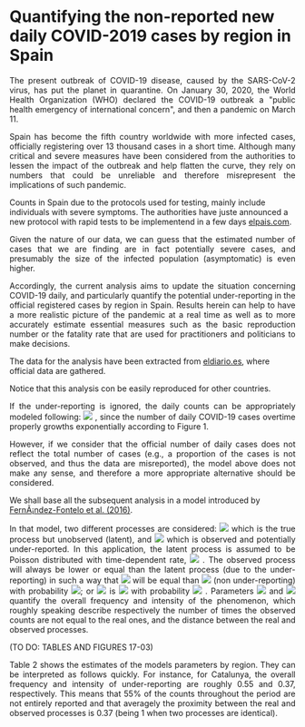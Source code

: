 # Quantifying the non-reported new daily COVID-2019 cases by region in Spain 

<p align="justify"> The present outbreak of  COVID-19 disease, caused by the SARS-CoV-2 virus, has put the planet in quarantine. On January 30, 2020, the World Health Organization (WHO) declared the COVID-19 outbreak a "public health emergency of international concern", and then a pandemic on March 11.</p>

<p align="justify"> Spain has become the fifth country worldwide with more infected cases, officially registering over 13 thousand cases in a short time. Although many critical and severe measures have been considered from the authorities to lessen the impact of the outbreak and help flatten the curve, they rely on numbers that could be unreliable and therefore misrepresent the implications of such pandemic. </p>

Counts in Spain due to the protocols used for testing, mainly include individuals with severe symptoms. The authorities have juste announced a new protocol with rapid tests to be implementend in a few days [elpais.com](https://elpais.com/sociedad/2020-03-18/el-numero-de-personas-contagiadas-por-coronavirus-crece-hasta-las-13716-un-18-mas-que-hace-un-dia.html).

<p align="justify"> Given the nature of our data, we can guess that the estimated number of cases that we are finding are in fact potentially severe cases, and presumably the size of the infected population (asymptomatic) is even higher.</p>

<p align="justify"> Accordingly, the current analysis aims to update the situation concerning COVID-19 daily, and particularly quantify the potential under-reporting in the official registered cases by region in Spain. Results herein can help to have a more realistic picture of the pandemic at a real time as well as to more accurately estimate essential measures such as the basic reproduction number or the fatality rate that are used for practitioners and politicians to make decisions.</p>

The data for the analysis have been  extracted from [eldiario.es](https://www.eldiario.es/sociedad/Consulta-evolucion-coronavirus-expansion-Espana_0_1005099739.html#mapaccaa), where official data are gathered.

<p align="justify"> Notice that this analysis con be easily reproduced for other countries. </p>

<p align="justify">  If the under-reporting is ignored, the daily counts can be appropriately modeled following: <img src="https://render.githubusercontent.com/render/math?math=exp(\alpha_0 + \alpha_1t)"> , since the number of daily COVID-19 cases overtime properly growths exponentially according to Figure 1.</p>
 
<p align="justify"> However, if we consider that the official number of daily cases does not reflect the total number of cases (e.g., a proportion of the cases is not observed, and thus the data are misreported), the model above does not make any sense, and therefore a more appropriate alternative should be considered. </p>

We shall base all the subsequent analysis in a model  introduced by [FernÃ¡ndez-Fontelo et al. (2016)](https://onlinelibrary.wiley.com/doi/abs/10.1002/sim.7026). 

<p align="justify"> In that model, two different processes are considered: <img src="https://render.githubusercontent.com/render/math?math=X_n">  which is the true process but unobserved (latent), and <img src="https://render.githubusercontent.com/render/math?math=Y_n">  which is observed and potentially under-reported. In this application, the latent process is assumed to be Poisson distributed with time-dependent rate, <img src="https://render.githubusercontent.com/render/math?math=\lambda_t=exp(\beta_0 + \beta_1t)"> . The observed process will always be lower or equal than the latent process (due to the under-reporting) in such a way that <img src="https://render.githubusercontent.com/render/math?math=Y_n">  will be equal than <img src="https://render.githubusercontent.com/render/math?math=X_n">  (non under-reporting) with probability <img src="https://render.githubusercontent.com/render/math?math=1-\omega">; or <img src="https://render.githubusercontent.com/render/math?math=Y_n"> is <img src="https://render.githubusercontent.com/render/math?math=q \circ X_n">  with probability <img src="https://render.githubusercontent.com/render/math?math=\omega"> . Parameters <img src="https://render.githubusercontent.com/render/math?math=\omega">  and <img src="https://render.githubusercontent.com/render/math?math=q">  quantify the overall frequency and intensity of the phenomenon, which roughly speaking describe respectively the number of times the observed counts are not equal to the real ones, and the distance between the real and observed processes. </p>

(TO DO: TABLES AND FIGURES 17-03)

<p align="justify"> Table 2 shows the estimates of the models parameters by region. They can be interpreted as follows quickly. For instance, for Catalunya, the overall frequency and intensity of under-reporting are roughly 0.55 and 0.37, respectively. This means that 55% of the counts throughout the period are not entirely reported and that averagely the proximity between the real and observed processes is 0.37 (being 1 when two processes are identical). </p>

